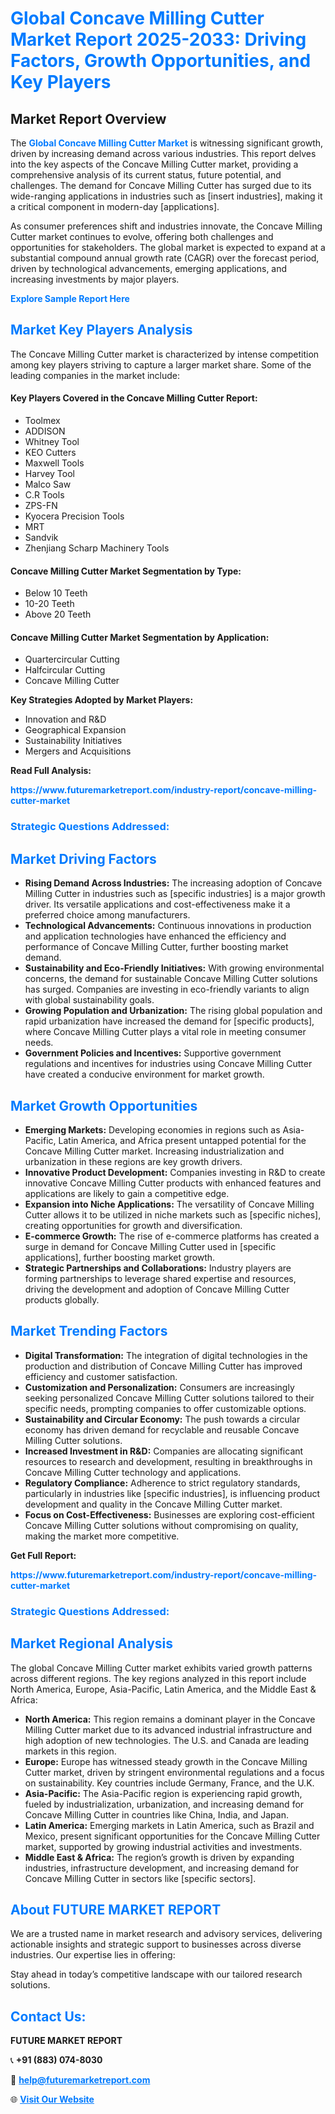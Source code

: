 <h1 style="color: #007BFF;">Global Concave Milling Cutter Market Report 2025-2033: Driving Factors, Growth Opportunities, and Key Players</h1>

<section id="overview">
<h2>Market Report Overview</h2>
<p>The <a href="https://www.futuremarketreport.com/industry-report/concave-milling-cutter-market" style="color: #007BFF; text-decoration: none;"><strong>Global Concave Milling Cutter Market</strong></a> is witnessing significant growth, driven by increasing demand across various industries. This report delves into the key aspects of the Concave Milling Cutter market, providing a comprehensive analysis of its current status, future potential, and challenges. The demand for Concave Milling Cutter has surged due to its wide-ranging applications in industries such as [insert industries], making it a critical component in modern-day [applications].</p>
<p>As consumer preferences shift and industries innovate, the Concave Milling Cutter market continues to evolve, offering both challenges and opportunities for stakeholders. The global market is expected to expand at a substantial compound annual growth rate (CAGR) over the forecast period, driven by technological advancements, emerging applications, and increasing investments by major players.</p>
</section>

<section id="overview">
<p><a href="https://www.futuremarketreport.com/request-sample/reportId=128383" style="color: #007BFF; text-decoration: none;"><strong>Explore Sample Report Here</strong></a></p>
</section>

<section id="key-players">
<h2 style="color: #007BFF;">Market Key Players Analysis</h2>
<p>The Concave Milling Cutter market is characterized by intense competition among key players striving to capture a larger market share. Some of the leading companies in the market include:</p>
<h4>Key Players Covered in the Concave Milling Cutter Report:</h4>
<ul><li>Toolmex</li><li>ADDISON</li><li>Whitney Tool</li><li>KEO Cutters</li><li>Maxwell Tools</li><li>Harvey Tool</li><li>Malco Saw</li><li>C.R Tools</li><li>ZPS-FN</li><li>Kyocera Precision Tools</li><li>MRT</li><li>Sandvik</li><li>Zhenjiang Scharp Machinery Tools</li></ul>
<h4>Concave Milling Cutter Market Segmentation by Type:</h4>
<ul><li>Below 10 Teeth</li><li>10-20 Teeth</li><li>Above 20 Teeth</li></ul>

<h4>Concave Milling Cutter Market Segmentation by Application:</h4>
<ul><li>Quartercircular Cutting</li><li>Halfcircular Cutting</li><li>Concave Milling Cutter</li></ul>
<p><strong>Key Strategies Adopted by Market Players:</strong></p>
<ul>
<li>Innovation and R&D</li>
<li>Geographical Expansion</li>
<li>Sustainability Initiatives</li>
<li>Mergers and Acquisitions</li>
</ul>
</section>

<section>
<p><strong>Read Full Analysis: </strong></p><a href="https://www.futuremarketreport.com/industry-report/concave-milling-cutter-market" style="color: #007BFF; text-decoration: none;"><strong>https://www.futuremarketreport.com/industry-report/concave-milling-cutter-market</strong></a>
<h3 style="color: #007BFF;">Strategic Questions Addressed:</h3>
</section>

<section id="driving-factors">
<h2 style="color: #007BFF;">Market Driving Factors</h2>
<ul>
<li><strong>Rising Demand Across Industries:</strong> The increasing adoption of Concave Milling Cutter in industries such as [specific industries] is a major growth driver. Its versatile applications and cost-effectiveness make it a preferred choice among manufacturers.</li>
<li><strong>Technological Advancements:</strong> Continuous innovations in production and application technologies have enhanced the efficiency and performance of Concave Milling Cutter, further boosting market demand.</li>
<li><strong>Sustainability and Eco-Friendly Initiatives:</strong> With growing environmental concerns, the demand for sustainable Concave Milling Cutter solutions has surged. Companies are investing in eco-friendly variants to align with global sustainability goals.</li>
<li><strong>Growing Population and Urbanization:</strong> The rising global population and rapid urbanization have increased the demand for [specific products], where Concave Milling Cutter plays a vital role in meeting consumer needs.</li>
<li><strong>Government Policies and Incentives:</strong> Supportive government regulations and incentives for industries using Concave Milling Cutter have created a conducive environment for market growth.</li>
</ul>
</section>

<section id="growth-opportunities">
<h2 style="color: #007BFF;">Market Growth Opportunities</h2>
<ul>
<li><strong>Emerging Markets:</strong> Developing economies in regions such as Asia-Pacific, Latin America, and Africa present untapped potential for the Concave Milling Cutter market. Increasing industrialization and urbanization in these regions are key growth drivers.</li>
<li><strong>Innovative Product Development:</strong> Companies investing in R&D to create innovative Concave Milling Cutter products with enhanced features and applications are likely to gain a competitive edge.</li>
<li><strong>Expansion into Niche Applications:</strong> The versatility of Concave Milling Cutter allows it to be utilized in niche markets such as [specific niches], creating opportunities for growth and diversification.</li>
<li><strong>E-commerce Growth:</strong> The rise of e-commerce platforms has created a surge in demand for Concave Milling Cutter used in [specific applications], further boosting market growth.</li>
<li><strong>Strategic Partnerships and Collaborations:</strong> Industry players are forming partnerships to leverage shared expertise and resources, driving the development and adoption of Concave Milling Cutter products globally.</li>
</ul>
</section>

<section id="trending-factors">
<h2 style="color: #007BFF;">Market Trending Factors</h2>
<ul>
<li><strong>Digital Transformation:</strong> The integration of digital technologies in the production and distribution of Concave Milling Cutter has improved efficiency and customer satisfaction.</li>
<li><strong>Customization and Personalization:</strong> Consumers are increasingly seeking personalized Concave Milling Cutter solutions tailored to their specific needs, prompting companies to offer customizable options.</li>
<li><strong>Sustainability and Circular Economy:</strong> The push towards a circular economy has driven demand for recyclable and reusable Concave Milling Cutter solutions.</li>
<li><strong>Increased Investment in R&D:</strong> Companies are allocating significant resources to research and development, resulting in breakthroughs in Concave Milling Cutter technology and applications.</li>
<li><strong>Regulatory Compliance:</strong> Adherence to strict regulatory standards, particularly in industries like [specific industries], is influencing product development and quality in the Concave Milling Cutter market.</li>
<li><strong>Focus on Cost-Effectiveness:</strong> Businesses are exploring cost-efficient Concave Milling Cutter solutions without compromising on quality, making the market more competitive.</li>
</ul>
</section>

<section>
<p><strong>Get Full Report: </strong></p><a href="https://www.futuremarketreport.com/industry-report/concave-milling-cutter-market" style="color: #007BFF; text-decoration: none;"><strong>https://www.futuremarketreport.com/industry-report/concave-milling-cutter-market</strong></a>
<h3 style="color: #007BFF;">Strategic Questions Addressed:</h3>
</section>


<section id="regional-analysis">
<h2 style="color: #007BFF;">Market Regional Analysis</h2>
<p>The global Concave Milling Cutter market exhibits varied growth patterns across different regions. The key regions analyzed in this report include North America, Europe, Asia-Pacific, Latin America, and the Middle East & Africa:</p>
<ul>
<li><strong>North America:</strong> This region remains a dominant player in the Concave Milling Cutter market due to its advanced industrial infrastructure and high adoption of new technologies. The U.S. and Canada are leading markets in this region.</li>
<li><strong>Europe:</strong> Europe has witnessed steady growth in the Concave Milling Cutter market, driven by stringent environmental regulations and a focus on sustainability. Key countries include Germany, France, and the U.K.</li>
<li><strong>Asia-Pacific:</strong> The Asia-Pacific region is experiencing rapid growth, fueled by industrialization, urbanization, and increasing demand for Concave Milling Cutter in countries like China, India, and Japan.</li>
<li><strong>Latin America:</strong> Emerging markets in Latin America, such as Brazil and Mexico, present significant opportunities for the Concave Milling Cutter market, supported by growing industrial activities and investments.</li>
<li><strong>Middle East & Africa:</strong> The region’s growth is driven by expanding industries, infrastructure development, and increasing demand for Concave Milling Cutter in sectors like [specific sectors].</li>
</ul>
</section>

<footer>
<h2 style="color: #007BFF;">About FUTURE MARKET REPORT</h2>
<p>We are a trusted name in market research and advisory services, delivering actionable insights and strategic support to businesses across diverse industries. Our expertise lies in offering:</p>

<p>Stay ahead in today’s competitive landscape with our tailored research solutions.</p>

<h2 style="color: #007BFF;">Contact Us:</h2>
<p><strong>FUTURE MARKET REPORT</strong></p>
<p>📞 <strong>+91 (883) 074-8030</strong></p>
<p>📧 <strong><a href="mailto:help@futuremarketreport.com" style="color: #007BFF;">help@futuremarketreport.com</a></strong></p>
<p>🌐 <strong><a href="https://www.futuremarketreport.com/" style="color: #007BFF;">Visit Our Website</a></strong></p>
</footer>